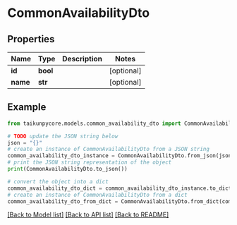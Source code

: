 # CommonAvailabilityDto


## Properties

Name | Type | Description | Notes
------------ | ------------- | ------------- | -------------
**id** | **bool** |  | [optional] 
**name** | **str** |  | [optional] 

## Example

```python
from taikunpycore.models.common_availability_dto import CommonAvailabilityDto

# TODO update the JSON string below
json = "{}"
# create an instance of CommonAvailabilityDto from a JSON string
common_availability_dto_instance = CommonAvailabilityDto.from_json(json)
# print the JSON string representation of the object
print(CommonAvailabilityDto.to_json())

# convert the object into a dict
common_availability_dto_dict = common_availability_dto_instance.to_dict()
# create an instance of CommonAvailabilityDto from a dict
common_availability_dto_from_dict = CommonAvailabilityDto.from_dict(common_availability_dto_dict)
```
[[Back to Model list]](../README.md#documentation-for-models) [[Back to API list]](../README.md#documentation-for-api-endpoints) [[Back to README]](../README.md)


